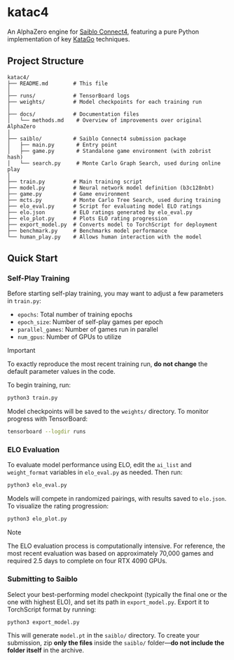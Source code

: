 # katac4

An AlphaZero engine for [Saiblo Connect4](https://www.saiblo.net/game/3), featuring a pure Python implementation of key [KataGo](https://github.com/lightvector/KataGo) techniques.

## Project Structure

```
katac4/
├── README.md        # This file
│
├── runs/            # TensorBoard logs
├── weights/         # Model checkpoints for each training run
│
├── docs/            # Documentation files
│   └── methods.md    # Overview of improvements over original AlphaZero
│
├── saiblo/          # Saiblo Connect4 submission package
│   ├── main.py       # Entry point
│   ├── game.py       # Standalone game environment (with zobrist hash)
│   └── search.py     # Monte Carlo Graph Search, used during online play
│
├── train.py         # Main training script
├── model.py         # Neural network model definition (b3c128nbt)
├── game.py          # Game environment
├── mcts.py          # Monte Carlo Tree Search, used during training
├── elo_eval.py      # Script for evaluating model ELO ratings
├── elo.json         # ELO ratings generated by elo_eval.py
├── elo_plot.py      # Plots ELO rating progression
├── export_model.py  # Converts model to TorchScript for deployment
├── benchmark.py     # Benchmarks model performance
└── human_play.py    # Allows human interaction with the model
```

## Quick Start

### Self-Play Training

Before starting self-play training, you may want to adjust a few parameters in `train.py`:

* `epochs`: Total number of training epochs
* `epoch_size`: Number of self-play games per epoch
* `parallel_games`: Number of games run in parallel
* `num_gpus`: Number of GPUs to utilize

> [!IMPORTANT]
>
> To exactly reproduce the most recent training run, **do not change** the default parameter values in the code.

To begin training, run:

```bash
python3 train.py
```

Model checkpoints will be saved to the `weights/` directory. To monitor progress with TensorBoard:

```bash
tensorboard --logdir runs
```

### ELO Evaluation

To evaluate model performance using ELO, edit the `ai_list` and `weight_format` variables in `elo_eval.py` as needed. Then run:

```bash
python3 elo_eval.py
```

Models will compete in randomized pairings, with results saved to `elo.json`. To visualize the rating progression:

```bash
python3 elo_plot.py
```

> [!NOTE]
>
> The ELO evaluation process is computationally intensive. For reference, the most recent evaluation was based on approximately 70,000 games and required 2.5 days to complete on four RTX 4090 GPUs.

### Submitting to Saiblo

Select your best-performing model checkpoint (typically the final one or the one with highest ELO), and set its path in `export_model.py`. Export it to TorchScript format by running:

```bash
python3 export_model.py
```

This will generate `model.pt` in the `saiblo/` directory. To create your submission, zip **only the files** inside the `saiblo/` folder—**do not include the folder itself** in the archive.
